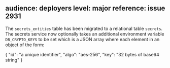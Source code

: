 audience: deployers
level: major
reference: issue 2931
---
The `secrets_entities` table has been migrated to a relational table `secrets`. The secrets service now optionally takes an additional environment variable `DB_CRYPTO_KEYS` to be set which is a JSON array where each element in an object of the form:

{
  "id": "a unique identifier",
  "algo": "aes-256",
  "key": "32 bytes of base64 string"
}
